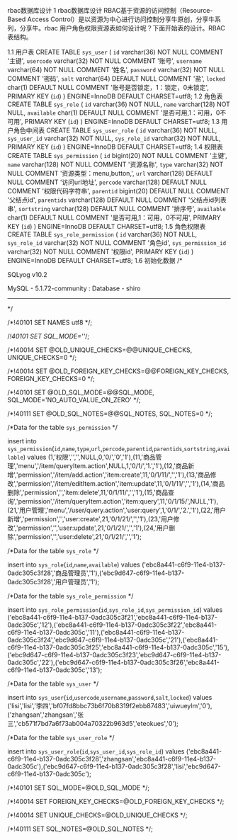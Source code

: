 rbac数据库设计
1 rbac数据库设计
RBAC基于资源的访问控制（Resource-Based Access Control）是以资源为中心进行访问控制分享牛原创，分享牛系列，分享牛。rbac 用户角色权限资源表如何设计呢？下面开始表的设计。RBAC表结构。

1.1 用户表
CREATE TABLE `sys_user` (
  `id` varchar(36) NOT NULL COMMENT '主键',
  `usercode` varchar(32) NOT NULL COMMENT '账号',
  `username` varchar(64) NOT NULL COMMENT '姓名',
  `password` varchar(32) NOT NULL COMMENT '密码',
  `salt` varchar(64) DEFAULT NULL COMMENT '盐',
  `locked` char(1) DEFAULT NULL COMMENT '账号是否锁定，1：锁定，0未锁定',
  PRIMARY KEY (`id`)
) ENGINE=InnoDB DEFAULT CHARSET=utf8;
1.2 角色表
CREATE TABLE `sys_role` (
  `id` varchar(36) NOT NULL,
  `name` varchar(128) NOT NULL,
  `available` char(1) DEFAULT NULL COMMENT '是否可用,1：可用，0不可用',
  PRIMARY KEY (`id`)
) ENGINE=InnoDB DEFAULT CHARSET=utf8;
1.3 用户角色中间表
CREATE TABLE `sys_user_role` (
  `id` varchar(36) NOT NULL,
  `sys_user_id` varchar(32) NOT NULL,
  `sys_role_id` varchar(32) NOT NULL,
  PRIMARY KEY (`id`)
) ENGINE=InnoDB DEFAULT CHARSET=utf8;
1.4 权限表
CREATE TABLE `sys_permission` (
  `id` bigint(20) NOT NULL COMMENT '主键',
  `name` varchar(128) NOT NULL COMMENT '资源名称',
  `type` varchar(32) NOT NULL COMMENT '资源类型：menu,button,',
  `url` varchar(128) DEFAULT NULL COMMENT '访问url地址',
  `percode` varchar(128) DEFAULT NULL COMMENT '权限代码字符串',
  `parentid` bigint(20) DEFAULT NULL COMMENT '父结点id',
  `parentids` varchar(128) DEFAULT NULL COMMENT '父结点id列表串',
  `sortstring` varchar(128) DEFAULT NULL COMMENT '排序号',
  `available` char(1) DEFAULT NULL COMMENT '是否可用,1：可用，0不可用',
  PRIMARY KEY (`id`)
) ENGINE=InnoDB DEFAULT CHARSET=utf8;
1.5 角色权限表
CREATE TABLE `sys_role_permission` (
  `id` varchar(36) NOT NULL,
  `sys_role_id` varchar(32) NOT NULL COMMENT '角色id',
  `sys_permission_id` varchar(32) NOT NULL COMMENT '权限id',
  PRIMARY KEY (`id`)
) ENGINE=InnoDB DEFAULT CHARSET=utf8;
1.6 初始化数据
/*

SQLyog v10.2

MySQL - 5.1.72-community : Database - shiro

*********************************************************************

*/

 

 

/*!40101 SET NAMES utf8 */;

 

/*!40101 SET SQL_MODE=''*/;

 

/*!40014 SET @OLD_UNIQUE_CHECKS=@@UNIQUE_CHECKS, UNIQUE_CHECKS=0 */;

/*!40014 SET @OLD_FOREIGN_KEY_CHECKS=@@FOREIGN_KEY_CHECKS, FOREIGN_KEY_CHECKS=0 */;

/*!40101 SET @OLD_SQL_MODE=@@SQL_MODE, SQL_MODE='NO_AUTO_VALUE_ON_ZERO' */;

/*!40111 SET @OLD_SQL_NOTES=@@SQL_NOTES, SQL_NOTES=0 */;

/*Data for the table `sys_permission` */

 

insert  into `sys_permission`(`id`,`name`,`type`,`url`,`percode`,`parentid`,`parentids`,`sortstring`,`available`) values (1,'权限','','',NULL,0,'0/','0','1'),(11,'商品管理','menu','/item/queryItem.action',NULL,1,'0/1/','1.','1'),(12,'商品新增','permission','/item/add.action','item:create',11,'0/1/11/','','1'),(13,'商品修改','permission','/item/editItem.action','item:update',11,'0/1/11/','','1'),(14,'商品删除','permission','','item:delete',11,'0/1/11/','','1'),(15,'商品查询','permission','/item/queryItem.action','item:query',11,'0/1/15/',NULL,'1'),(21,'用户管理','menu','/user/query.action','user:query',1,'0/1/','2.','1'),(22,'用户新增','permission','','user:create',21,'0/1/21/','','1'),(23,'用户修改','permission','','user:update',21,'0/1/21/','','1'),(24,'用户删除','permission','','user:delete',21,'0/1/21/','','1');

 

/*Data for the table `sys_role` */

 

insert  into `sys_role`(`id`,`name`,`available`) values ('ebc8a441-c6f9-11e4-b137-0adc305c3f28','商品管理员','1'),('ebc9d647-c6f9-11e4-b137-0adc305c3f28','用户管理员','1');

 

/*Data for the table `sys_role_permission` */

 

insert  into `sys_role_permission`(`id`,`sys_role_id`,`sys_permission_id`) values ('ebc8a441-c6f9-11e4-b137-0adc305c3f21','ebc8a441-c6f9-11e4-b137-0adc305c','12'),('ebc8a441-c6f9-11e4-b137-0adc305c3f22','ebc8a441-c6f9-11e4-b137-0adc305c','11'),('ebc8a441-c6f9-11e4-b137-0adc305c3f24','ebc9d647-c6f9-11e4-b137-0adc305c','21'),('ebc8a441-c6f9-11e4-b137-0adc305c3f25','ebc8a441-c6f9-11e4-b137-0adc305c','15'),('ebc9d647-c6f9-11e4-b137-0adc305c3f23','ebc9d647-c6f9-11e4-b137-0adc305c','22'),('ebc9d647-c6f9-11e4-b137-0adc305c3f26','ebc8a441-c6f9-11e4-b137-0adc305c','13');

 

/*Data for the table `sys_user` */

 

insert  into `sys_user`(`id`,`usercode`,`username`,`password`,`salt`,`locked`) values ('lisi','lisi','李四','bf07fd8bbc73b6f70b8319f2ebb87483','uiwueylm','0'),('zhangsan','zhangsan','张三','cb571f7bd7a6f73ab004a70322b963d5','eteokues','0');

 

/*Data for the table `sys_user_role` */

 

insert  into `sys_user_role`(`id`,`sys_user_id`,`sys_role_id`) values ('ebc8a441-c6f9-11e4-b137-0adc305c3f28','zhangsan','ebc8a441-c6f9-11e4-b137-0adc305c'),('ebc9d647-c6f9-11e4-b137-0adc305c3f28','lisi','ebc9d647-c6f9-11e4-b137-0adc305c');

 

/*!40101 SET SQL_MODE=@OLD_SQL_MODE */;

/*!40014 SET FOREIGN_KEY_CHECKS=@OLD_FOREIGN_KEY_CHECKS */;

/*!40014 SET UNIQUE_CHECKS=@OLD_UNIQUE_CHECKS */;

/*!40111 SET SQL_NOTES=@OLD_SQL_NOTES */;